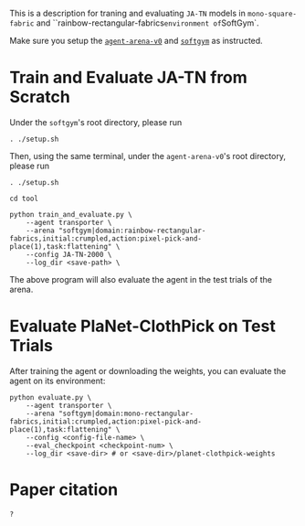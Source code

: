 This is a description for traning and evaluating `JA-TN` models in `mono-square-fabric` and ``rainbow-rectangular-fabrics` environment of `SoftGym`.

Make sure you setup the [`agent-arena-v0`](https://github.com/halid1020/agent-arena-v0) and [`softgym`](https://github.com/halid1020/softgym) as instructed.


# Train and Evaluate JA-TN from Scratch


Under the `softgym`'s root directory, please run
```
. ./setup.sh
```

Then, using the same terminal, under the `agent-arena-v0`'s root directory, please run

```
. ./setup.sh

cd tool

python train_and_evaluate.py \
    --agent transporter \
    --arena "softgym|domain:rainbow-rectangular-fabrics,initial:crumpled,action:pixel-pick-and-place(1),task:flattening" \
    --config JA-TN-2000 \
    --log_dir <save-path> \
```

The above program will also evaluate the agent in the test trials of the arena.

# Evaluate PlaNet-ClothPick on Test Trials

After training the agent or downloading the weights, you can evaluate the agent on its environment:

```
python evaluate.py \
    --agent transporter \
    --arena "softgym|domain:mono-rectangular-fabrics,initial:crumpled,action:pixel-pick-and-place(1),task:flattening" \
    --config <config-file-name> \
    --eval_checkpoint <checkpoint-num> \
    --log_dir <save-dir> # or <save-dir>/planet-clothpick-weights
```


# Paper citation

```
?
```
